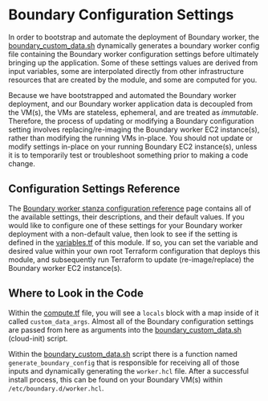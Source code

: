 # Boundary Configuration Settings

In order to bootstrap and automate the deployment of Boundary worker, the [boundary_custom_data.sh](../templates/boundary_custom_data.sh.tpl) dynamically generates a boundary worker config file containing the Boundary worker configuration settings before ultimately bringing up the application. Some of these settings values are derived from input variables, some are interpolated directly from other infrastructure resources that are created by the module, and some are computed for you.

Because we have bootstrapped and automated the Boundary worker deployment, and our Boundary worker application data is decoupled from the VM(s), the VMs are stateless, ephemeral, and are treated as _immutable_. Therefore, the process of updating or modifying a Boundary configuration setting involves replacing/re-imaging the Boundary worker EC2 instance(s), rather than modifying the running VMs in-place. You should not update or modify settings in-place on your running Boundary EC2 instance(s), unless it is to temporarily test or troubleshoot something prior to making a code change.

## Configuration Settings Reference

The [Boundary worker stanza configuration reference](https://developer.hashicorp.com/boundary/docs/configuration/worker) page contains all of the available settings, their descriptions, and their default values. If you would like to configure one of these settings for your Boundary worker deployment with a non-default value, then look to see if the setting is defined in the [variables.tf](../variables.tf) of this module. If so, you can set the variable and desired value within your own root Terraform configuration that deploys this module, and subsequently run Terraform to update (re-image/replace) the Boundary worker EC2 instance(s).

## Where to Look in the Code

Within the [compute.tf](../compute.tf) file, you will see a `locals` block with a map inside of it called `custom_data_args`. Almost all of the Boundary configuration settings are passed from here as arguments into the [boundary_custom_data.sh](../templates/boundary_custom_data.sh.tpl) (cloud-init) script.

Within the [boundary_custom_data.sh](../templates/boundary_custom_data.sh.tpl) script there is a function named `generate_boundary_config` that is responsible for receiving all of those inputs and dynamically generating the `worker.hcl` file. After a successful install process, this can be found on your Boundary VM(s) within `/etc/boundary.d/worker.hcl`.
